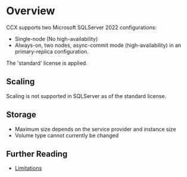 # Overview

CCX supports two Microsoft SQLServer 2022 configurations:

- Single-node (No high-availability)
- Always-on, two nodes, async-commit mode (high-availability) in an primary-replica configuration.

The 'standard' license is applied.

## Scaling

Scaling is not supported in SQLServer as of the standard license.

## Storage

- Maximum size depends on the service provider and instance size
- Volume type cannot currently be changed

## Further Reading

- [Limitations](./limitations.md)

